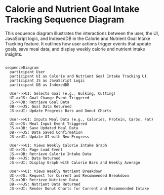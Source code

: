 # Calorie and Nutrient Goal Intake Tracking Sequence Diagram

This sequence diagram illustrates the interactions between the user, the UI, JavaScript logic, and IndexedDB in the Calorie and Nutrient Goal Intake Tracking feature. It outlines how user actions trigger events that update goals, save meal data, and display weekly calorie and nutrient intake insights.


```mermaid

sequenceDiagram
  participant User
  participant UI as Calorie and Nutrient Goal Intake Tracking UI
  participant JS as JavaScript Logic
  participant DB as IndexedDB

  User->>UI: Selects Goal (e.g., Bulking, Cutting)
  UI->>JS: Goal Change Event Triggered
  JS->>DB: Retrieve Goal Data
  DB-->>JS: Goal Data Returned
  JS->>UI: Update Progress Bars and Donut Charts

  User->>UI: Inputs Meal Data (e.g., Calories, Protein, Carbs, Fat)
  UI->>JS: Meal Input Event Triggered
  JS->>DB: Save Updated Meal Data
  DB-->>JS: Data Saved Confirmation
  JS->>UI: Update UI with New Progress

  User->>UI: Views Weekly Calorie Intake Graph
  UI->>JS: Page Load Event
  JS->>DB: Retrieve Calorie Intake Data
  DB-->>JS: Data Returned
  JS->>UI: Display Graph with Calorie Bars and Weekly Average

  User->>UI: Views Weekly Nutrient Breakdown
  UI->>JS: Request for Current and Recommended Breakdown
  JS->>DB: Retrieve Nutrient Data
  DB-->>JS: Nutrient Data Returned
  JS->>UI: Render Donut Charts for Current and Recommended Intake
